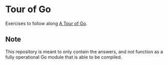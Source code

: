 # Tour of Go
Exercises to follow along [A Tour of Go](https://go.dev/tour).

## Note
This repository is meant to only contain the answers, and not function as a fully operational Go module that is able to be compiled.

